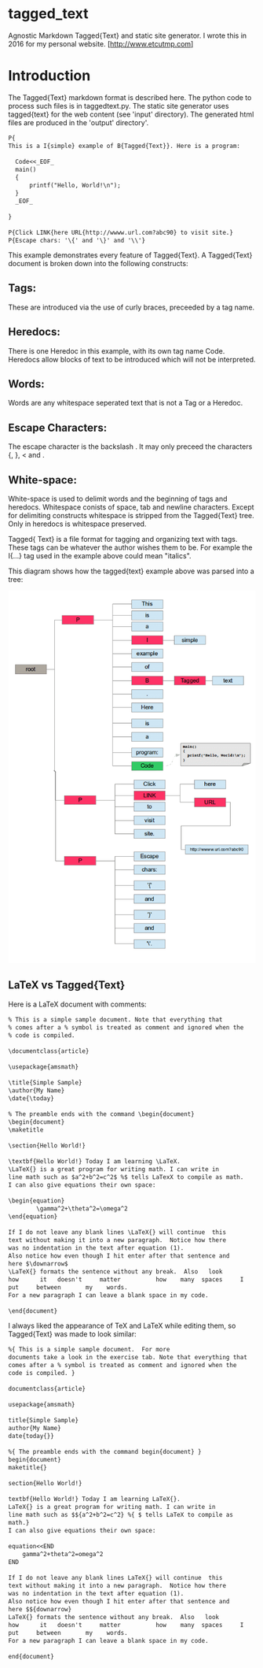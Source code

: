 # tagged_text
Agnostic Markdown Tagged{Text} and static site generator. I wrote this in 2016 for my personal website. [http://www.etcutmp.com]

# Introduction
The Tagged{Text} markdown format is described here. The python code to process such files is in taggedtext.py.
The static site generator uses tagged{text} for the web content (see 'input' directory). The generated html files are produced
in the 'output' directory'.


```
P{
This is a I{simple} example of B{Tagged{Text}}. Here is a program:

  Code<<_EOF_
  main()
  {
	  printf("Hello, World!\n");
  }
  _EOF_

}

P{Click LINK{here URL{http://wwww.url.com?abc90} to visit site.}
P{Escape chars: '\{' and '\}' and '\\'}
```

This example demonstrates every feature of Tagged{Text}. A Tagged{Text} document is broken down into the following constructs:

## Tags:
These are introduced via the use of curly braces, preceeded by a tag name.

## Heredocs:
There is one Heredoc in this example, with its own tag name Code. Heredocs allow blocks of text to be introduced which will not be interpreted.

## Words:
Words are any whitespace seperated text that is not a Tag or a Heredoc.

## Escape Characters:
The escape character is the backslash \. It may only preceed the characters {, }, < and \.

## White-space:
White-space is used to delimit words and the beginning of tags and heredocs. Whitespace conists of space, tab and newline characters. Except for delimiting constructs whitespace is stripped from the Tagged{Text} tree. Only in heredocs is whitespace preserved.


Tagged{ Text} is a file format for tagging and organizing text with tags. These tags can be whatever the author wishes them to be. For example the I{...} tag used in the example above could mean "italics".

This diagram shows how the tagged{text} example above was parsed into a tree:

!["TaggedText Tree"](https://github.com/kjs452/tagged_text/blob/main/doc/tt_tree10.png "TaggedText Tree")

## LaTeX vs Tagged{Text}

Here is a LaTeX document with comments:
```
% This is a simple sample document. Note that everything that
% comes after a % symbol is treated as comment and ignored when the
% code is compiled.

\documentclass{article}

\usepackage{amsmath}

\title{Simple Sample}
\author{My Name}
\date{\today}

% The preamble ends with the command \begin{document}
\begin{document}
\maketitle
    
\section{Hello World!}
    
\textbf{Hello World!} Today I am learning \LaTeX.
\LaTeX{} is a great program for writing math. I can write in
line math such as $a^2+b^2=c^2$ %$ tells LaTexX to compile as math.
I can also give equations their own space: 

\begin{equation}
        \gamma^2+\theta^2=\omega^2
\end{equation}

If I do not leave any blank lines \LaTeX{} will continue  this
text without making it into a new paragraph.  Notice how there
was no indentation in the text after equation (1).  
Also notice how even though I hit enter after that sentence and
here $\downarrow$
\LaTeX{} formats the sentence without any break.  Also   look
how      it   doesn't     matter          how    many  spaces     I
put     between       my    words.
For a new paragraph I can leave a blank space in my code. 

\end{document}
```

I always liked the appearance of TeX and LaTeX while editing them, so
Tagged{Text} was made to look similar:

```
%{ This is a simple sample document.  For more 
documents take a look in the exercise tab. Note that everything that
comes after a % symbol is treated as comment and ignored when the
code is compiled. }

documentclass{article}

usepackage{amsmath}

title{Simple Sample}
author{My Name}
date{today{}}

%{ The preamble ends with the command begin{document} }
begin{document}
maketitle{}
    
section{Hello World!}
    
textbf{Hello World!} Today I am learning LaTeX{}.
LaTeX{} is a great program for writing math. I can write in
line math such as $${a^2+b^2=c^2} %{ $ tells LaTeX to compile as math.}
I can also give equations their own space: 

equation<<END
    gamma^2+theta^2=omega^2
END

If I do not leave any blank lines LaTeX{} will continue  this
text without making it into a new paragraph.  Notice how there
was no indentation in the text after equation (1).  
Also notice how even though I hit enter after that sentence and
here $${downarrow}
LaTeX{} formats the sentence without any break.  Also   look
how      it   doesn't     matter          how    many  spaces     I
put     between       my    words.
For a new paragraph I can leave a blank space in my code. 

end{document}
```
